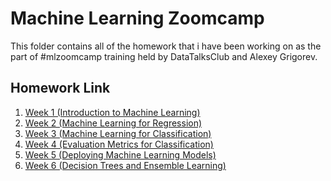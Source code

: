 # Machine Learning Zoomcamp
This folder contains all of the homework that i have been working on as the part of #mlzoomcamp training held by DataTalksClub and Alexey Grigorev. 

## Homework Link
1. [Week 1 (Introduction to Machine Learning)](https://github.com/madityarafip/My-Machine-Learning/tree/main/ML-Zoomcamp/HW-Week-1)
2. [Week 2 (Machine Learning for Regression)]()
3. [Week 3 (Machine Learning for Classification)]()
4. [Week 4 (Evaluation Metrics for Classification)]()
5. [Week 5 (Deploying Machine Learning Models)]()
6. [Week 6 (Decision Trees and Ensemble Learning)]()
